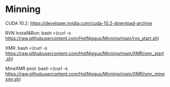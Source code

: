 # Minning

CUDA 10.2: https://developer.nvidia.com/cuda-10.2-download-archive


RVN Install&Run:
bash <(curl -s https://raw.githubusercontent.com/HotNiggus/Minning/main/rvn_start.sh)


XMR: bash <(curl -s https://raw.githubusercontent.com/HotNiggus/Minning/main/XMR/xmr_start.sh)

MineXMR pool: bash <(curl -s https://raw.githubusercontent.com/HotNiggus/Minning/main/XMR/xmr_minexmr.sh)

